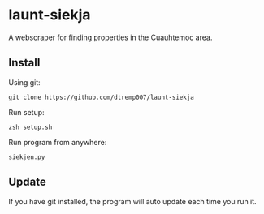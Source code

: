 # launt-siekja
A webscraper for finding properties in the Cuauhtemoc area.

## Install
Using git:
```
git clone https://github.com/dtremp007/launt-siekja
```
Run setup:
```
zsh setup.sh
```
Run program from anywhere:
```
siekjen.py
```
## Update
If you have git installed, the program will auto update each time you run it.
